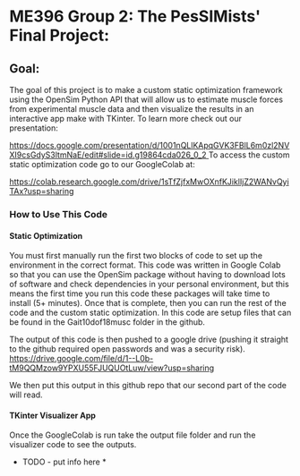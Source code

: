 # ME396 Group 2: The PesSIMists' Final Project:

## Goal:

The goal of this project is to make a custom static optimization framework using the OpenSim Python API that will allow us to estimate muscle forces from experimental muscle data and then visualize the results in an interactive app make with TKinter. To learn more check out our presentation:

[https://docs.google.com/presentation/d/1001nQLlKApqGVK3FBlL6m0zl2NVXI9csGdyS3ltmNaE/edit#slide=id.g19864cda026_0_2
](https://docs.google.com/presentation/d/1001nQLlKApqGVK3FBlL6m0zl2NVXI9csGdyS3ltmNaE/edit?usp=sharing)
To access the custom static optimization code go to our GoogleColab at:

https://colab.research.google.com/drive/1sTfZjfxMwOXnfKJiklIjZ2WANvQyiTAx?usp=sharing

### How to Use This Code
#### Static Optimization
You must first manually run the first two blocks of code to set up the environment in the correct format. This code was written in Google Colab so that you can use the OpenSim package without having to download lots of software and check dependencies in your personal environment, but this means the first time you run this code these packages will take time to install (5+ minutes). Once that is complete, then you can run the rest of the code and the custom static optimization. In this code are setup files that can be found in the Gait10dof18musc folder in the github.

The output of this code is then pushed to a google drive (pushing it straight to the github required open passwords and was a security risk).
https://drive.google.com/file/d/1--L0b-tM9QQMzow9YPXU55FJUQUOtLuw/view?usp=sharing

We then put this output in this github repo that our second part of the code will read. 

#### TKinter Visualizer App
Once the GoogleColab is run take the output file folder and run the visualizer code to see the outputs.
* TODO - put info here *
